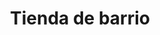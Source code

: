 ---
title: "Tienda de barrio"
url: /ciudad-satelite/tienda-de-barrio-calle-sebastian-mendoza-3/
shop: Lebensmittel
---